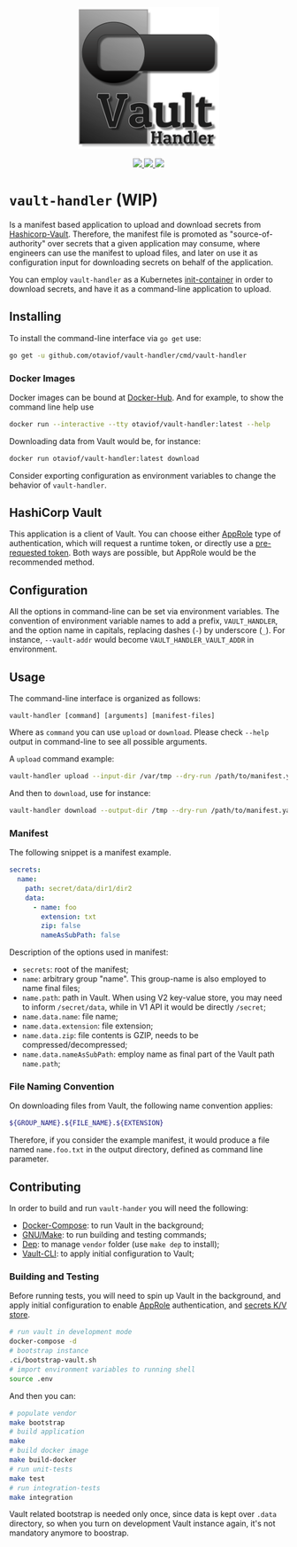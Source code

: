 <p align="center">
    <img src ="https://raw.githubusercontent.com/otaviof/vault-handler/master/assets/logo/vault-handler.png"/>
</p>
<p align="center">
    <a alt="GoReport" href="https://goreportcard.com/report/github.com/otaviof/vault-handler">
        <img src="https://goreportcard.com/badge/github.com/otaviof/vault-handler">
    </a>
    <a alt="Code Coverage" href="https://codecov.io/gh/otaviof/vault-handler">
        <img src="https://codecov.io/gh/otaviof/vault-handler/branch/master/graph/badge.svg">
    </a>
    <a alt="Build Status" href="https://travis-ci.com/otaviof/vault-handler">
        <img src="https://travis-ci.com/otaviof/vault-handler.svg?branch=master">
    </a>
</p>

# `vault-handler` (WIP)

Is a manifest based application to upload and download secrets from
[Hashicorp-Vault](https://www.vaultproject.io/). Therefore, the manifest file is promoted as
"source-of-authority" over secrets that a given application may consume, where engineers can use
the manifest to upload files, and later on use it as configuration input for downloading secrets
on behalf of the application.

You can employ `vault-handler` as a Kubernetes
[init-container](https://kubernetes.io/docs/concepts/workloads/pods/init-containers) in order to
download secrets, and have it as a command-line application to upload.

## Installing

To install the command-line interface via `go get` use:

``` bash
go get -u github.com/otaviof/vault-handler/cmd/vault-handler
```

### Docker Images

Docker images can be bound at [Docker-Hub](https://hub.docker.com/r/otaviof/vault-handler). And for
example, to show the command line help use

``` bash
docker run --interactive --tty otaviof/vault-handler:latest --help
```

Downloading data from Vault would be, for instance:

``` bash
docker run otaviof/vault-handler:latest download
```

Consider exporting configuration as environment variables to change the behavior of `vault-handler`.

## HashiCorp Vault

This application is a client of Vault. You can choose either
[AppRole](https://www.vaultproject.io/docs/auth/approle.html) type of authentication, which will
request a runtime token, or directly use a
[pre-requested token](https://www.vaultproject.io/docs/auth/token.html). Both ways are possible, but
AppRole would be the recommended method.

## Configuration

All the options in command-line can be set via environment variables. The convention of environment
variable names to add a prefix, `VAULT_HANDLER`, and the option name in capitals, replacing dashes
(`-`) by underscore (`_`). For instance, `--vault-addr` would become `VAULT_HANDLER_VAULT_ADDR`
in environment.

## Usage

The command-line interface is organized as follows:

```
vault-handler [command] [arguments] [manifest-files]
```

Where as `command` you can use `upload` or `download`. Please check `--help` output in command-line
to see all possible arguments.

A `upload` command example:

``` bash
vault-handler upload --input-dir /var/tmp --dry-run /path/to/manifest.yaml
```

And then to `download`, use for instance:

``` bash
vault-handler download --output-dir /tmp --dry-run /path/to/manifest.yaml
```

### Manifest

The following snippet is a manifest example.

``` yaml
secrets:
  name:
    path: secret/data/dir1/dir2
    data:
      - name: foo
        extension: txt
        zip: false
        nameAsSubPath: false
```

Description of the options used in manifest:

- `secrets`: root of the manifest;
- `name`: arbitrary group "name". This group-name is also employed to name final files;
- `name.path`: path in Vault. When using V2 key-value store, you may need to inform
  `/secret/data`, while in V1 API it would be directly `/secret`;
- `name.data.name`: file name;
- `name.data.extension`: file extension;
- `name.data.zip`: file contents is GZIP, needs to be compressed/decompressed;
- `name.data.nameAsSubPath`: employ name as final part of the Vault path `name.path`;

### File Naming Convention

On downloading files from Vault, the following name convention applies:

``` bash
${GROUP_NAME}.${FILE_NAME}.${EXTENSION}
```

Therefore, if you consider the example manifest, it would produce a file named `name.foo.txt` in
the output directory, defined as command line parameter.

## Contributing

In order to build and run `vault-hander` you will need the following:

- [Docker-Compose](https://docs.docker.com/compose/): to run Vault in the background;
- [GNU/Make](https://www.gnu.org/software/make/): to run building and testing commands;
- [Dep](https://github.com/golang/dep): to manage `vendor` folder (use `make dep` to install);
- [Vault-CLI](https://www.vaultproject.io/docs/commands/): to apply initial configuration to Vault;

### Building and Testing

Before running tests, you will need to spin up Vault in the background, and apply initial
configuration to enable [AppRole](https://www.vaultproject.io/docs/auth/approle.html) authentication,
and [secrets K/V store](https://www.vaultproject.io/docs/secrets/kv/index.html).

``` bash
# run vault in development mode
docker-compose -d
# bootstrap instance
.ci/bootstrap-vault.sh
# import environment variables to running shell
source .env
```

And then you can:

``` bash
# populate vendor
make bootstrap
# build application
make
# build docker image
make build-docker
# run unit-tests
make test
# run integration-tests
make integration
```

Vault related bootstrap is needed only once, since data is kept over `.data` directory, so when you
turn on development Vault instance again, it's not mandatory anymore to boostrap.





